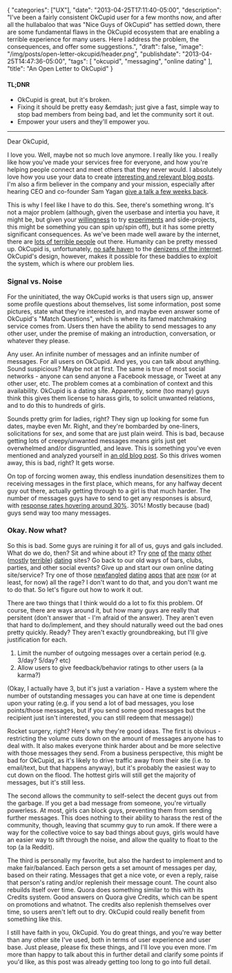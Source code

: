 {
   "categories": ["UX"],
   "date": "2013-04-25T17:11:40-05:00",
   "description": "I've been a fairly consistent OkCupid user for a few months now, and after all the hullabaloo that was \"Nice Guys of OkCupid\" has settled down, there are some fundamental flaws in the OkCupid ecosystem that are enabling a terrible experience for many users. Here I address the problem, the consequences, and offer some suggestions.",
   "draft": false,
   "image": "/img/posts/open-letter-okcupid/header.png",
   "publishdate": "2013-04-25T14:47:36-05:00",
   "tags": [
      "okcupid",
      "messaging",
      "online dating"
   ],
   "title": "An Open Letter to OkCupid"
}

<div class="tldnr">
  <h4>TL;DNR</h4>
  <ul>
    <li>OkCupid is great, but it's broken.</li>
    <li>Fixing it should be pretty easy &emdash; just give a fast, simple way to stop bad members from being bad, and let the community sort it out.</li>
    <li>Empower your users and they'll empower you.</li>
  </ul>
</div>
<hr/>

Dear OkCupid,

I love you. Well, maybe not so much love anymore. I really like you. I really like how you've made your services free for everyone, and how you're helping people connect and meet others that they never would. I absolutely love how you use your data to create <a href="http://blog.okcupid.com">interesting and relevant blog posts</a>. I'm also a firm believer in the company and your mission, especially after hearing CEO and co-founder Sam Yagan <a href="http://www.capitalentrepreneurs.com/tonight-wisconsin-startup-night-techstars/">give a talk a few weeks back</a>.

This is why I feel like I have to do this. See, there's something wrong. It's not a major problem (although, given the userbase and intertia you have, it might be, but given your <a href="http://www.crazyblinddate.com/">willingness</a> to try <a href="http://www.okcupid.com/mybestface">experiments</a> and side-projects, this might be something you can spin up/spin off), but it has some pretty significant consequences. As we've been made well aware by the internet, there are <a href="http://theinternetisterrible.com/">lots of terrible people</a> out there. Humanity can be pretty messed up. OkCupid is, unfortunately, <a href="http://www.mandatory.com/2012/11/13/ok-cupid-an-exploration-into-just-how-low-some-guys-will-go">no safe haven</a> to the <a href="http://www.tumblr.com/tagged/nice%20guys%20of%20okcupid">denizens of the internet</a>. OkCupid's design, however, makes it possible for these baddies to exploit the system, which is where our problem lies.

### Signal vs. Noise

For the uninitiated, the way OkCupid works is that users sign up, answer some profile questions about themselves, list some information, post some pictures, state what they're interested in, and maybe even answer some of OkCupid's "Match Questions", which is where its famed matchmaking service comes from. Users then have the ability to send messages to any other user, under the premise of making an introduction, conversation, or whatever they please.

Any user. An infinite number of messages and an infinite number of messages. For all users on OkCupid. And yes, you can talk about anything. Sound suspicious? Maybe not at first. The same is true of most social networks - anyone can send anyone a Facebook message, or Tweet at any other user, etc. The problem comes at a combination of context and this availability. OkCupid is a dating site. Apparently, some (too many) guys think this gives them license to harass girls, to solicit unwanted relations, and to do this to hundreds of girls.

Sounds pretty grim for ladies, right? They sign up looking for some fun dates, maybe even Mr. Right, and they're bombarded by one-liners, solicitations for sex, and some that are just plain weird. This is bad, because getting lots of creepy/unwanted messages means girls just get overwhelmed and/or disgruntled, and leave. This is something you've even mentioned and analyzed yourself in <a href="http://blog.okcupid.com/index.php/the-mathematics-of-beauty/">an old blog post</a>. So this drives women away, this is bad, right? It gets worse.

On top of forcing women away, this endless inundation desensitizes them to receiving messages in the first place, which means, for any halfway decent guy out there, actually getting through to a girl is that much harder. The number of messages guys have to send to get any responses is absurd, with&nbsp;<a href="http://blog.okcupid.com/index.php/online-dating-advice-exactly-what-to-say-in-a-first-message/">response rates hovering around 30%</a>. 30%! Mostly because (bad) guys send way too many messages.

### Okay. Now what?

So this is bad. Some guys are ruining it for all of us, guys and gals included. What do we do, then? Sit and whine about it? Try <a href="http://www.eharmony.com/">one</a> <a href="http://www.ourtime.com/">of</a> <a href="http://www.chemistry.com/">the</a> <a href="https://www.zoosk.com/">many</a> <a href="http://www.match.com/index.aspx">other</a> (</span><a href="http://www.pof.com/">mostly</a> <a href="http://www.christianmingle.com/">terrible</a>) <a href="http://www.benaughty.com/">dating</a> sites? Go back to our old ways of bars, clubs, parties, and other social events? Give up and start our own online dating site/service? Try one of those <a href="http://www.onlulu.com/">newfangled</a> <a href="http://swoonapp.com/">dating</a> <a href="http://blendr.com/" >apps</a> <a href="http://www.gotinder.com/index.html">that</a> <a href="http://grindr.com/">are</a> <a href="https://coffeemeetsbagel.com/">now</a> (or at least, for now) all the rage? I don't want to do that, and you don't want me to do that. So let's figure out how to work it out.</span>

There are two things that I think would do a lot to fix this problem. Of course, there are ways around it, but how many guys are really that persitent (don't answer that - I'm afraid of the answer). They aren't even that hard to do/implement, and they should naturally weed out the bad ones pretty quickly. Ready? They aren't exactly groundbreaking, but I'll give justification for each.

1. Limit the number of outgoing messages over a certain period (e.g. 3/day? 5/day? etc)
2. Allow users to give feedback/behavior ratings to other users (a la karma?)

(Okay, I actually have 3, but it's just a variation  - Have a system where the number of outstanding messages you can have at one time is dependent upon your rating (e.g. if you send a lot of bad messages, you lose points/those messages, but if you send some good messages but the recipient just isn't interested, you can still redeem that message))

Rocket surgery, right? Here's why they're good ideas. The first is obvious - restricting the volume cuts down on the amount of messages anyone has to deal with. It also makes everyone think harder about and be more selective with those messages they send. From a business perspective, this might be bad for OkCupid, as it's likely to drive traffic away from their site (i.e. to email/text, but that happens anyway), but it's probably the easiest way to cut down on the flood. The hottest girls will still get the majority of messages, but it's still less.

The second allows the community to self-select the decent guys out from the garbage. If you get a bad message from someone, you're virtually powerless. At most, girls can block guys, preventing them from sending further messages. This does nothing to their ability to harass the rest of the community, though, leaving that scummy guy to run amok. If there were a way for the collective voice to say bad things about guys, girls would have an easier way to sift through the noise, and allow the quality to float to the top (a la Reddit).

The third is personally my favorite, but also the hardest to implement and to make fair/balanced. Each person gets a set amount of messages per day, based on their rating. Messages that get a nice vote, or even a reply, raise that person's rating and/or replenish their message count. The count also rebuilds itself over time. Quora does something similar to this with its Credits system. Good answers on Quora give Credits, which can be spent on promotions and whatnot. The credits also replenish themselves over time, so users aren't left out to dry. OkCupid could really benefit from something like this.

I still have faith in you, OkCupid. You do great things, and you're way better than any other site I've used, both in terms of user experience and user base. Just please, please fix these things, and I'll love you even more. I'm more than happy to talk about this in further detail and clarify some points if you'd like, as this post was already getting too long to go into full detail.
